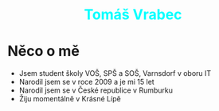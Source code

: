 # <span style="color:Aqua;display:block;text-align:center;"> **Tomáš Vrabec**</span>
# Něco o mě

- Jsem student školy VOŠ, SPŠ a SOŠ, Varnsdorf v oboru IT
- Narodil jsem se v roce 2009 a je mi 15 let
- Narodil jsem se v České republice v Rumburku
- Žiju momentálně v Krásné Lípě

